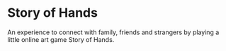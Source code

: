 # Story of Hands

An experience to connect with family, friends and strangers by playing a little online art game Story of Hands. 
